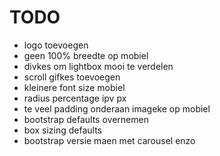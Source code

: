 # TODO

* logo toevoegen
* geen 100% breedte op mobiel
* divkes om lightbox mooi te verdelen
* scroll gifkes toevoegen
* kleinere font size mobiel
* radius percentage ipv px
* te veel padding onderaan imageke op mobiel
* bootstrap defaults overnemen
* box sizing defaults
* bootstrap versie maen met carousel enzo
